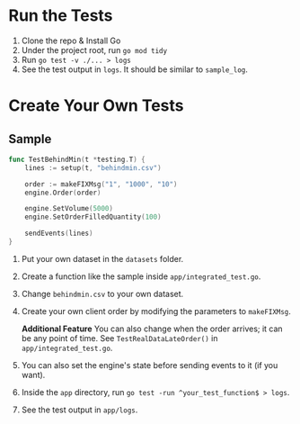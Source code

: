 # Run the Tests
1. Clone the repo & Install Go
2. Under the project root, run `go mod tidy`
3. Run `go test -v ./... > logs`
4. See the test output in `logs`. It should be similar to `sample_log`.

# Create Your Own Tests
## Sample
```go
func TestBehindMin(t *testing.T) {
	lines := setup(t, "behindmin.csv")

	order := makeFIXMsg("1", "1000", "10")
	engine.Order(order)

	engine.SetVolume(5000)
	engine.SetOrderFilledQuantity(100)

	sendEvents(lines)
}
```
1. Put your own dataset in the `datasets` folder.
2. Create a function like the sample inside `app/integrated_test.go`.
3. Change `behindmin.csv` to your own dataset.
4. Create your own client order by modifying the parameters to `makeFIXMsg`.
    
   **Additional Feature** You can also change when the order arrives; it can be any point of time. See `TestRealDataLateOrder()` in `app/integrated_test.go`.
5. You can also set the engine's state before sending events to it (if you want).
6. Inside the `app` directory, run `go test -run ^your_test_function$ > logs`.
7. See the test output in `app/logs`.